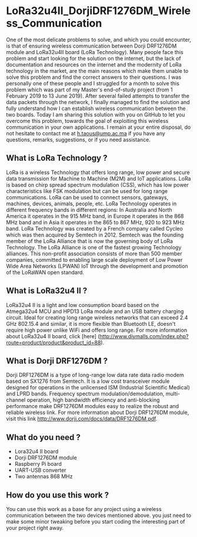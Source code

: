 # LoRa32u4II_DorjiDRF1276DM_Wireless_Communication
One of the most delicate problems to solve, and which you could encounter, is that of ensuring wireless communication between Dorji DRF1276DM module and LoRa32u4II board (LoRa Technology). Many people face this problem and start looking for the solution on the internet, but the lack of documentation and resources on the internet and the modernity of LoRa technology in the market, are the main reasons which make them unable to solve this problem and find the correct answers to their questions. I was personally one of these people and I struggled for a month to solve this problem which was part of my Master's end-of-study project (from 1 February 2019 to 13 June 2019). After several failed attempts to transfer the data packets through the network, I finally managed to find the solution and fully understand how I can establish wireless communication between the two boards. Today I am sharing this solution with you on GitHub to let you overcome this problem, towards the goal of exploiting this wireless communication in your own applications. I remain at your entire disposal, do not hesitate to contact me at h.taous@ump.ac.ma if you have any questions, remarks, suggestions, or if you need assistance.     
## What is LoRa Technology ?
LoRa is a wireless Technology that offers long range, low power and secure data transmission for Machine to Machine (M2M) and IoT applications. LoRa is based on chirp spread spectrum modulation (CSS), which has low power characteristics like FSK modulation but can be used for long range communications. LoRa can be used to connect sensors, gateways, machines, devices, animals, people, etc. LoRa Technology operates in different frequency bands in different regions: In Australia and North America it operates in the 915 MHz band, in Europe it operates in the 868 MHz band and in Asia it operates in the 865 to 867 MHz, 920 to 923 MHz band. LoRa Technology was created by a French company called Cycleo which was then acquired by Semtech in 2012. Semtech was the founding member of the LoRa Alliance that is now the governing body of LoRa Technology. The LoRa Alliance is one of the fastest growing Technology alliances. This non-profit association consists of more than 500 member companies, committed to enabling large scale deployment of Low Power Wide Area Networks (LPWAN) IoT through the development and promotion of the LoRaWAN open standard.
## What is LoRa32u4 II ?
LoRa32u4 II is a light and low consumption board based on the Atmega32u4 MCU and HPD13 LoRa module and an USB battery charging circuit. Ideal for creating long range wireless networks that can exceed 2.4 GHz 802.15.4 and similar, it is more flexible than Bluetooth LE, doesn't require high power unlike WiFi and offers long range. For more information about LoRa32u4 II board, click [here] (http://www.diymalls.com/index.php?route=product/product&product_id=88).
## What is Dorji DRF1276DM ?
Dorji DRF1276DM is a type of long-range low data rate data radio modem based on SX1276 from Semtech. It is a low cost transceiver module designed for operations in the unlicensed ISM (Industrial Scientific Medical) and LPRD bands. Frequency spectrum modulation/demodulation, multi-channel operation, high bandwidth efficiency and anti-blocking performance make DRF1276DM modules easy to realize the robust and reliable wireless link. For more information about Dorji DRF1276DM module, visit this link http://www.dorji.com/docs/data/DRF1276DM.pdf.
## What do you need ?
- Lora32u4 II board
- Dorji DRF1276DM module
- Raspberry Pi board
- UART-USB converter
- Two antennas 868 MHz
## How do you use this work ?
You can use this work as a base for any project using a wireless communication between the two devices mentioned above. you just need to make some minor tweaking before you start coding the interesting part of your project right away.
